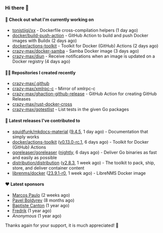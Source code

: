 ### Hi there 👋

#### 👷 Check out what I'm currently working on

- [tonistiigi/xx](https://github.com/tonistiigi/xx) - Dockerfile cross-compilation helpers (1 day ago)
- [docker/build-push-action](https://github.com/docker/build-push-action) - GitHub Action to build and push Docker images with Buildx (2 days ago)
- [docker/actions-toolkit](https://github.com/docker/actions-toolkit) - Toolkit for Docker (GitHub) Actions (2 days ago)
- [crazy-max/docker-samba](https://github.com/crazy-max/docker-samba) - Samba Docker image (3 days ago)
- [crazy-max/diun](https://github.com/crazy-max/diun) - Receive notifications when an image is updated on a Docker registry (4 days ago)

#### 👨‍💻 Repositories I created recently

- [crazy-max/.github](https://github.com/crazy-max/.github)
- [crazy-max/xmlrpc-c](https://github.com/crazy-max/xmlrpc-c) - Mirror of xmlrpc-c
- [crazy-max/ghaction-github-release](https://github.com/crazy-max/ghaction-github-release) - GitHub Action for creating GitHub Releases
- [crazy-max/rust-docker-cross](https://github.com/crazy-max/rust-docker-cross)
- [crazy-max/gotestlist](https://github.com/crazy-max/gotestlist) - List tests in the given Go packages

#### 🚀 Latest releases I've contributed to

- [squidfunk/mkdocs-material](https://github.com/squidfunk/mkdocs-material) ([9.4.5](https://github.com/squidfunk/mkdocs-material/releases/tag/9.4.5), 1 day ago) - Documentation that simply works
- [docker/actions-toolkit](https://github.com/docker/actions-toolkit) ([v0.13.0-rc.1](https://github.com/docker/actions-toolkit/releases/tag/v0.13.0-rc.1), 6 days ago) - Toolkit for Docker (GitHub) Actions
- [goreleaser/goreleaser](https://github.com/goreleaser/goreleaser) ([nightly](https://github.com/goreleaser/goreleaser/releases/tag/nightly), 6 days ago) - Deliver Go binaries as fast and easily as possible
- [distribution/distribution](https://github.com/distribution/distribution) ([v2.8.3](https://github.com/distribution/distribution/releases/tag/v2.8.3), 1 week ago) - The toolkit to pack, ship, store, and deliver container content
- [librenms/docker](https://github.com/librenms/docker) ([23.9.1-r0](https://github.com/librenms/docker/releases/tag/23.9.1-r0), 1 week ago) - LibreNMS Docker image

#### ❤️ Latest sponsors
- [Marcos Paulo](https://github.com/mr-soulfox) (2 weeks ago)
- [Pavel Boldyrev](https://github.com/bpg) (8 months ago)
- [Baptiste Canton](https://github.com/batmac) (1 year ago)
- [Fredrik](https://github.com/fredrikscode) (1 year ago)
- _Anonymous_ (1 year ago)

Thanks again for your support, it is much appreciated! 🙏

